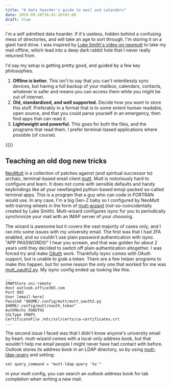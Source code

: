 ```yaml
---
title: "A data hoarder's guide to mail and calendars"
date: 2024-09-28T16:41:26+01:00
draft: true
---
```


I'm a self admitted data hoarder. If it's useless, hidden behind a confusing
mess of directories, and will take an age to sort through, I'm storing it on a
giant hard drive. I was inspired by [Luke Smith's video on
neomutt](https://www.youtube.com/watch?v=2U3vRbF7v5A) to take my mail offline,
which lead into a deep dark rabbit hole that I never really returned from.

<!--more-->

I'd say my setup is getting pretty good, and guided by a few key
philosophies.

1. **Offline is better.** This isn't to say that you can't relentlessly sync
   devices, but having a full backup of your mailbox, calendars, contacts,
   whatever is safer and means you can access them while you might be out of
   internet.
2. **Old, standardized, and well supported.** Decide how you want to store this
   stuff. Preferably in a format that is to some extent human readable, open
   source, and that you could parse yourself in an emergency, then find apps that
   can read it.
3. **Lightweight and powerful.** This goes for both the files, and the programs
   that read them. I prefer terminal-based applications where possible (of
   course).

{{<toc>}}

## Teaching an old dog new tricks

[NeoMutt](https://github.com/neomutt/neomutt) is a collection of patches against
(and spiritual successor to) archaic, terminal-based email client
[mutt](www.mutt.org). Mutt is notoriously hard to configure and learn. It does
not come with sensible defaults and handy keybindings like all your newfangled
python-based emoji-packed so-called terminal apps. This is a program that a guy
who can code in FORTRAN would use. In any case, I'm a big Gen-Z baby so I
configured by NeoMutt with training wheels in the form of
[mutt-wizard](https://github.com/LukeSmithxyz/mutt-wizard)
(not-so-coincidentally created by Luke Smith). Mutt-wizard configures isync for
you to periodically synchronize your mail with an IMAP server of your choosing.

The wizard is awesome but it covers the vast majority of cases only, and I ran
into some issues with my university email. The first was that I had 2FA enabled,
and so couldn't use plain password authentication with isync. "APP PASSWORDS!" I
hear you scream, and that was golden for about 2 years until they decided to
switch off plain authentication altogether. I was forced try and make
[OAuth](https://en.wikipedia.org/wiki/OAuth) work. Thankfully isync comes with
OAuth support, but is unable to grab a token. There are a few helper programs to
make this happen, but for some reason the only one that worked for me was
[mutt_oauth2.py](https://gitlab.com/muttmua/mutt/-/blob/master/contrib/mutt_oauth2.py).
My isync config ended up looking like this:

```config
...
IMAPStore uni-remote
Host outlook.office365.com
Port 993
User [email-here]
PassCmd "$HOME/.config/mutt/mutt_oauth2.py $HOME/.config/mutt/oauth_token"
AuthMechs XOAUTH2
SSLType IMAPS
CertificateFile /etc/ssl/certs/ca-certificates.crt
...
```

The second issue I faced was that I didn't know anyone's university email by
heart. mutt-wizard comes with a local-only address book, but that wouldn't help
me email people I might never have had contact with before. Outlook stores its
address book in an LDAP directory, so by using [mutt-ldap-query](https://github.com/foxxx0/mutt-ldap-query) and setting:

```config
set query_command = "mutt-ldap-query '%s'"
```

in your mutt config, you can search an outlook address book for tab completion
when writing a new mail.

